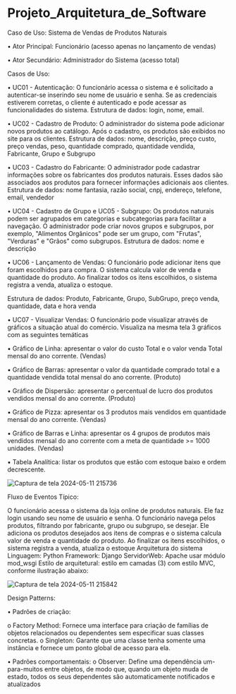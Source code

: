 # Projeto_Arquitetura_de_Software
Caso de Uso: Sistema de Vendas de Produtos Naturais

• Ator Principal: Funcionário (acesso apenas no lançamento de vendas)

• Ator Secundário: Administrador do Sistema (acesso total)

Casos de Uso:

• UC01 - Autenticação: O funcionário acessa o sistema e é solicitado a autenticar-se inserindo seu nome de usuário e senha. Se as credenciais estiverem corretas, o cliente é autenticado e pode acessar as funcionalidades do sistema. Estrutura de dados: login, nome, email.

• UC02 - Cadastro de Produto: O administrador do sistema pode adicionar novos produtos ao catálogo. Após o cadastro, os produtos são exibidos no site para os clientes. Estrutura de dados: nome, descrição, preço custo, preço vendas, peso, quantidade comprado, quantidade vendida, Fabricante, Grupo e Subgrupo

• UC03 - Cadastro do Fabricante: O administrador pode cadastrar informações sobre os fabricantes dos produtos naturais. Esses dados são associados aos produtos para fornecer informações adicionais aos clientes. Estrutura de dados: nome fantasia, razão social, cnpj, endereço, telefone, email, vendedor

• UC04 - Cadastro de Grupo e UC05 - Subgrupo: Os produtos naturais podem ser agrupados em categorias e subcategorias para facilitar a navegação. O administrador pode criar novos grupos e subgrupos, por exemplo, "Alimentos Orgânicos" pode ser um grupo, com "Frutas", "Verduras" e "Grãos" como subgrupos. Estrutura de dados: nome e descrição

• UC06 - Lançamento de Vendas: O funcionário pode adicionar itens que foram escolhidos para compra. O sistema calcula valor de venda e quantidade do produto. Ao finalizar todos os itens escolhidos, o sistema registra a venda, atualiza o estoque.

Estrutura de dados: Produto, Fabricante, Grupo, SubGrupo, preço venda, quantidade, data e hora venda

• UC07 - Visualizar Vendas: O funcionário pode visualizar através de gráficos a situação atual do comércio. Visualiza na mesma tela 3 gráficos com as seguintes temáticas

▪ Gráfico de Linha: apresentar o valor do custo Total e o valor venda Total mensal do ano corrente. (Vendas)

▪ Gráfico de Barras: apresentar o valor da quantidade comprado total e a quantidade vendida total mensal do ano corrente. (Produto)

▪ Gráfico de Dispersão: apresentar o percentual de lucro dos produtos vendidos mensal do ano corrente. (Produto)

▪ Gráfico de Pizza: apresentar os 3 produtos mais vendidos em quantidade mensal do ano corrente. (Vendas)

▪ Gráfico de Barras e Linha: apresentar os 4 grupos de produtos mais vendidos mensal do ano corrente com a meta de quantidade >= 1000 unidades. (Vendas)

▪ Tabela Analítica: listar os produtos que estão com estoque baixo e ordem decrescente.

![Captura de tela 2024-05-11 215736](https://github.com/EricIkeda1/Projeto_Arquitetura_de_Software/assets/93358246/0fcb5de5-0f92-42e4-90ea-6181ddb70123)

Fluxo de Eventos Típico:

O funcionário acessa o sistema da loja online de produtos naturais.
Ele faz login usando seu nome de usuário e senha.
O funcionário navega pelos produtos, filtrando por fabricante, grupo ou subgrupo, se desejar.
Ele adiciona os produtos desejados aos itens de compras e o sistema calcula valor de venda e quantidade do produto.
Ao finalizar os itens escolhidos, o sistema registra a venda, atualiza o estoque
Arquitetura do sistema Linguagem: Python Framework: Django ServidorWeb: Apache usar módulo mod_wsgi Estilo de arquitetural: estilo em camadas (3) com estilo MVC, conforme ilustração abaixo:

![Captura de tela 2024-05-11 215842](https://github.com/EricIkeda1/Projeto_Arquitetura_de_Software/assets/93358246/4148c0e1-de91-41a5-bdf9-f5e93278afdf)

Design Patterns:

• Padrões de criação:

o Factory Method: Fornece uma interface para criação de famílias de objetos relacionados ou dependentes sem especificar suas classes concretas. o Singleton: Garante que uma classe tenha somente uma instância e fornece um ponto global de acesso para ela.

• Padrões comportamentais: o Observer: Define uma dependência um-para-muitos entre objetos, de modo que, quando um objeto muda de estado, todos os seus dependentes são automaticamente notificados e atualizados
